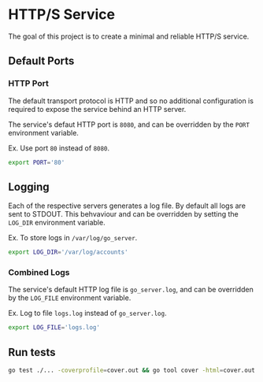 # HTTP/S Service

The goal of this project is to create a minimal and reliable HTTP/S service.

## Default Ports

### HTTP Port

The default transport protocol is HTTP and so no additional configuration
is required to expose the service behind an HTTP server.

The service's defaut HTTP port is `8080`, and can be overridden by the `PORT` environment variable.

Ex. Use port `80` instead of `8080`.

```bash
export PORT='80'
```

## Logging

Each of the respective servers generates a log file. By default all logs are sent to STDOUT. This behvaviour and can be overridden by setting the `LOG_DIR` environment variable.

Ex. To store logs in `/var/log/go_server`.

```bash
export LOG_DIR='/var/log/accounts'
```

### Combined Logs

The service's default HTTP log file is `go_server.log`, and can be overridden by the `LOG_FILE` environment variable.

Ex. Log to file `logs.log` instead of `go_server.log`.

```bash
export LOG_FILE='logs.log'
```

## Run tests

```sh
go test ./... -coverprofile=cover.out && go tool cover -html=cover.out
```
